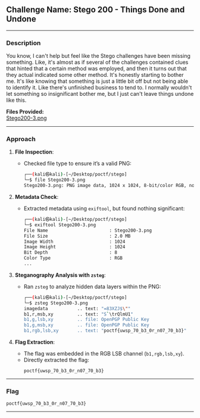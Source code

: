 ## **Challenge Name: Stego 200 - Things Done and Undone**  

---

### **Description**  

You know, I can't help but feel like the Stego challenges have been missing something. Like, it's almost as if several of the challenges contained clues that hinted that a certain method was employed, and then it turns out that they actual indicated some other method. It's honestly starting to bother me. It's like knowing that something is just a little bit off but not being able to identify it. Like there's unfinished business to tend to. I normally wouldn't let something so insignificant bother me, but I just can't leave things undone like this.

**Files Provided:**  
[Stego200-3.png](Resources/Stego200-3.png) 

---

### **Approach**  

1. **File Inspection**:  
   - Checked file type to ensure it’s a valid PNG:  
     ```bash  
     ┌──(kali㉿kali)-[~/Desktop/poctf/stego]  
     └─$ file Stego200-3.png  
     Stego200-3.png: PNG image data, 1024 x 1024, 8-bit/color RGB, non-interlaced  
     ```  

2. **Metadata Check**:  
   - Extracted metadata using `exiftool`, but found nothing significant:  
     ```bash  
     ┌──(kali㉿kali)-[~/Desktop/poctf/stego]  
     └─$ exiftool Stego200-3.png  
     File Name                       : Stego200-3.png  
     File Size                       : 2.0 MB  
     Image Width                     : 1024  
     Image Height                    : 1024  
     Bit Depth                       : 8  
     Color Type                      : RGB  
     ...  
     ```  

3. **Steganography Analysis with `zsteg`**:  
   - Ran `zsteg` to analyze hidden data layers within the PNG:  
     ```bash  
     ┌──(kali㉿kali)-[~/Desktop/poctf/stego]  
     └─$ zsteg Stego200-3.png  
     imagedata           .. text: "=83XZJ$\""  
     b1,r,msb,xy         .. text: "S`\trQlmU1"  
     b1,g,lsb,xy         .. file: OpenPGP Public Key  
     b1,g,msb,xy         .. file: OpenPGP Public Key  
     b1,rgb,lsb,xy       .. text: "poctf{uwsp_70_b3_0r_n07_70_b3}"  
     ```  

4. **Flag Extraction**:  
   - The flag was embedded in the RGB LSB channel (`b1,rgb,lsb,xy`).  
   - Directly extracted the flag:  
     ```
     poctf{uwsp_70_b3_0r_n07_70_b3}  
     ```  

---

### **Flag**  

`poctf{uwsp_70_b3_0r_n07_70_b3}`  

---  